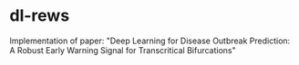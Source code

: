# dl-rews
Implementation of paper: "Deep Learning for Disease Outbreak Prediction: A Robust Early Warning Signal for Transcritical Bifurcations"
